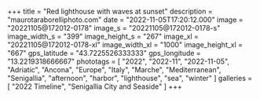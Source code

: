 +++
title = "Red lighthouse with waves at sunset"
description = "maurotaraborelliphoto.com"
date = "2022-11-05T17:20:12.000"
image = "20221105@172012-0178"
image_s = "20221105@172012-0178-s"
image_width_s = "399"
image_height_s = "267"
image_xl = "20221105@172012-0178-xl"
image_width_xl = "1000"
image_height_xl = "667"
gps_latitude = "43.7225526333333"
gps_longitude = "13.2219318666667"
phototags = [ "2022", "2022-11", "2022-11-05", "Adriatic", "Ancona", "Europe", "Italy", "Marche", "Mediterranean", "Senigallia", "afternoon", "harbor", "lighthouse", "sea", "winter" ]
galleries = [ "2022 Timeline", "Senigallia City and Seaside" ]
+++
